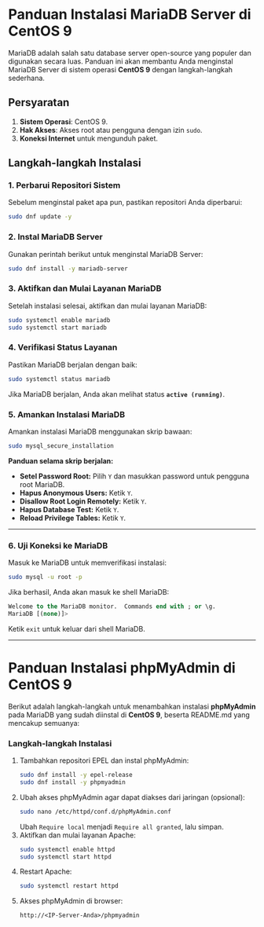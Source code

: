 # Panduan Instalasi MariaDB Server di CentOS 9

MariaDB adalah salah satu database server open-source yang populer dan digunakan secara luas. Panduan ini akan membantu Anda menginstal MariaDB Server di sistem operasi **CentOS 9** dengan langkah-langkah sederhana.


## Persyaratan
1. **Sistem Operasi**: CentOS 9.
2. **Hak Akses**: Akses root atau pengguna dengan izin `sudo`.
3. **Koneksi Internet** untuk mengunduh paket.


## Langkah-langkah Instalasi

### 1. Perbarui Repositori Sistem
Sebelum menginstal paket apa pun, pastikan repositori Anda diperbarui:
```bash
sudo dnf update -y
```


### 2. Instal MariaDB Server
Gunakan perintah berikut untuk menginstal MariaDB Server:
```bash
sudo dnf install -y mariadb-server
```


### 3. Aktifkan dan Mulai Layanan MariaDB
Setelah instalasi selesai, aktifkan dan mulai layanan MariaDB:
```bash
sudo systemctl enable mariadb
sudo systemctl start mariadb
```


### 4. Verifikasi Status Layanan
Pastikan MariaDB berjalan dengan baik:
```bash
sudo systemctl status mariadb
```
Jika MariaDB berjalan, Anda akan melihat status **`active (running)`**.


### 5. Amankan Instalasi MariaDB
Amankan instalasi MariaDB menggunakan skrip bawaan:
```bash
sudo mysql_secure_installation
```

**Panduan selama skrip berjalan:**
- **Setel Password Root:** Pilih `Y` dan masukkan password untuk pengguna root MariaDB.
- **Hapus Anonymous Users:** Ketik `Y`.
- **Disallow Root Login Remotely:** Ketik `Y`.
- **Hapus Database Test:** Ketik `Y`.
- **Reload Privilege Tables:** Ketik `Y`.

---

### 6. Uji Koneksi ke MariaDB
Masuk ke MariaDB untuk memverifikasi instalasi:
```bash
sudo mysql -u root -p
```

Jika berhasil, Anda akan masuk ke shell MariaDB:
```sql
Welcome to the MariaDB monitor.  Commands end with ; or \g.
MariaDB [(none)]>
```

Ketik `exit` untuk keluar dari shell MariaDB.

---

# Panduan Instalasi phpMyAdmin di CentOS 9

Berikut adalah langkah-langkah untuk menambahkan instalasi **phpMyAdmin** pada MariaDB yang sudah diinstal di **CentOS 9**, beserta README.md yang mencakup semuanya:  

### Langkah-langkah Instalasi
1. Tambahkan repositori EPEL dan instal phpMyAdmin:
   ```bash
   sudo dnf install -y epel-release
   sudo dnf install -y phpmyadmin
   ```
2. Ubah akses phpMyAdmin agar dapat diakses dari jaringan (opsional):
   ```bash
   sudo nano /etc/httpd/conf.d/phpMyAdmin.conf
   ```
   Ubah `Require local` menjadi `Require all granted`, lalu simpan.
3. Aktifkan dan mulai layanan Apache:
   ```bash
   sudo systemctl enable httpd
   sudo systemctl start httpd
   ```
4. Restart Apache:
   ```bash
   sudo systemctl restart httpd
   ```
5. Akses phpMyAdmin di browser:
   ```
   http://<IP-Server-Anda>/phpmyadmin
   ```
